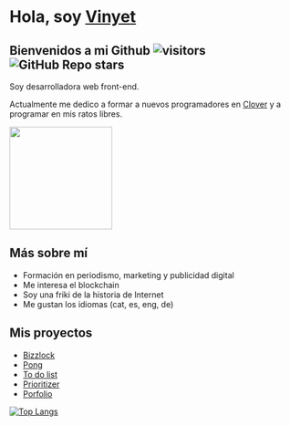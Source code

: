 # Hola, soy [Vinyet](https://www.linkedin.com/in/vinyetescribano/)

## Bienvenidos a mi Github ![visitors](https://visitor-badge.glitch.me/badge?page_id=${251380561}) ![GitHub Repo stars](https://img.shields.io/github/stars/vinyet/bizzlock?style=social)

Soy desarrolladora web front-end.

Actualmente me dedico a formar a nuevos programadores en [Clover](http://cloverlab.es/) y a programar en mis ratos libres.

<img height="180em" src="https://github-readme-stats.vercel.app/api?username=Vinyet&show_icons=true&theme=dracula&hide_border=true&&count_private=true&include_all_commits=true" />

## Más sobre mí

- Formación en periodismo, marketing y publicidad digital
- Me interesa el blockchain
- Soy una friki de la historia de Internet
- Me gustan los idiomas (cat, es, eng, de)

## Mis proyectos

- [Bizzlock](https://github.com/Vinyet/bizzlock/tree/master/bizzlock-app)
- [Pong](https://github.com/Vinyet/pong/tree/master)
- [To do list](https://github.com/Vinyet/todotoday)
- [Prioritizer](https://github.com/Vinyet/prioritizer)
- [Porfolio](https://github.com/Vinyet/porfolio)

[![Top Langs](https://github-readme-stats.vercel.app/api/top-langs/?username=Vinyet&show_icons=true&theme=dracula&hide_border=true)](https://github.com/Vinyet/github-readme-stats)
